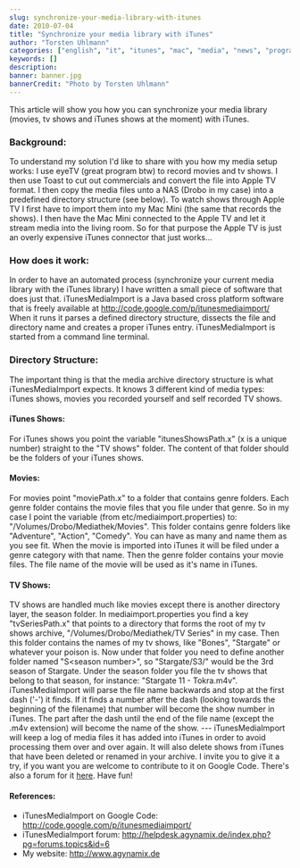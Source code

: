 ```yaml
---
slug: synchronize-your-media-library-with-itunes
date: 2010-07-04
title: "Synchronize your media library with iTunes"
author: "Torsten Uhlmann"
categories: ["english", "it", "itunes", "mac", "media", "news", "programming"]
keywords: []
description:
banner: banner.jpg
bannerCredit: "Photo by Torsten Uhlmann"
---
```


This article will show you how you can synchronize your media library (movies, tv shows and iTunes shows at the moment) with iTunes.

### Background:

To understand my solution I'd like to share with you how my media setup works: I use eyeTV (great program btw) to record movies and tv shows. I then use Toast to cut out commercials and convert the file into Apple TV format. I then copy the media files unto a NAS (Drobo in my case) into a predefined directory structure (see below). To watch shows through Apple TV I first have to import them into my Mac Mini (the same that records the shows). I then have the Mac Mini connected to the Apple TV and let it stream media into the living room. So for that purpose the Apple TV is just an overly expensive iTunes connector that just works...

### How does it work:

In order to have an automated process (synchronize your current media library with the iTunes library) I have written a small piece of software that does just that. iTunesMediaImport is a Java based cross platform software that is freely available at <http://code.google.com/p/itunesmediaimport/> When it runs it parses a defined directory structure, dissects the file and directory name and creates a proper iTunes entry. iTunesMediaImport is started from a command line terminal.

### Directory Structure:

The important thing is that the media archive directory structure is what iTunesMediaImport expects. It knows 3 different kind of media types: iTunes shows, movies you recorded yourself and self recorded TV shows.

#### iTunes Shows:

For iTunes shows you point the variable "itunesShowsPath.x" (x is a unique number) straight to the "TV shows" folder. The content of that folder should be the folders of your iTunes shows.

#### Movies:

For movies point "moviePath.x" to a folder that contains genre folders. Each genre folder contains the movie files that you file under that genre. So in my case I point the variable (from etc/mediaimport.properties) to: "/Volumes/Drobo/Mediathek/Movies". This folder contains genre folders like "Adventure", "Action", "Comedy". You can have as many and name them as you see fit. When the movie is imported into iTunes it will be filed under a genre category with that name. Then the genre folder contains your movie files. The file name of the movie will be used as it's name in iTunes.

#### TV Shows:

TV shows are handled much like movies except there is another directory layer, the season folder. In mediaimport.properties you find a key "tvSeriesPath.x" that points to a directory that forms the root of my tv shows archive, "/Volumes/Drobo/Mediathek/TV Series" in my case. Then this folder contains the names of my tv shows, like "Bones", "Stargate" or whatever your poison is. Now under that folder you need to define another folder named "S&lt;season number&gt;", so "Stargate/S3/" would be the 3rd season of Stargate. Under the season folder you file the tv shows that belong to that season, for instance: "Stargate 11 - Tokra.m4v". iTunesMediaImport will parse the file name backwards and stop at the first dash ('-') it finds. If it finds a number after the dash (looking towards the beginning of the filename) that number will become the show number in iTunes. The part after the dash until the end of the file name (except the .m4v extension) will become the name of the show. --- iTunesMediaImport will keep a log of media files it has added into iTunes in order to avoid processing them over and over again. It will also delete shows from iTunes that have been deleted or renamed in your archive. I invite you to give it a try, if you want you are welcome to contribute to it on Google Code. There's also a forum for it [here](http://helpdesk.agynamix.de/index.php?pg=forums.topics&id=6). Have fun!

#### References:

-   iTunesMediaImport on Google Code: <http://code.google.com/p/itunesmediaimport/>
-   iTunesMediaImport forum: <http://helpdesk.agynamix.de/index.php?pg=forums.topics&id=6>
-   My website: <http://www.agynamix.de>

